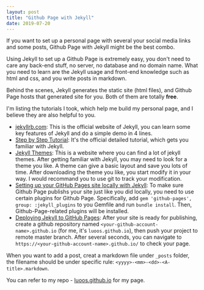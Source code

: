 ```yaml
---
layout: post
title: "Github Page with Jekyll"
date: 2019-07-20
---
```

If you want to set up a personal page with several your social media links and some posts, Github Page with Jekyll might be the best combo.

Using Jekyll to set up a Github Page is extremely easy, you don't need to care any back-end stuff, no server, no database and no domain name. What you need to learn are the Jekyll usage and front-end knowledge such as html and css, and you write posts in markdown.

Behind the scenes, Jekyll generates the static site (html files), and Github Page hosts that generated site for you. Both of them are totally **free**.

I'm listing the tutorials I took, which help me build my personal page, and I believe they are also helpful to you.

- [jekyllrb.com](https://jekyllrb.com/): This is the official website of Jekyll, you can learn some key features of Jekyll and do a simple demo in 4 lines.
- [Step by Step Tutorial](https://jekyllrb.com/docs/step-by-step/01-setup/): It's the official detailed tutorial, which gets you familiar with Jekyll.
- [Jekyll Themes](http://jekyllthemes.org/): This is a website where you can find a lot of jekyll themes. After getting familiar with Jekyll, you may need to look for a theme you like. A theme can give a basic layout and save you lots of time. After downloading the theme you like, you start modify it in your way. I would recommand you to use git to track your modification.
- [Setting up your GitHub Pages site locally with Jekyll](https://help.github.com/en/articles/setting-up-your-github-pages-site-locally-with-jekyll): To make sure Github Page publishs your site just like you did locally, you need to use certain plugins for Github Page. Specifically, add `gem 'github-pages', group: :jekyll_plugins` to you Gemfile and run `bundle install`. Then, Github-Page-related plugins will be installed.
- [Deploying Jekyll to GitHub Pages](https://jekyllrb.com/docs/github-pages/#deploying-jekyll-to-github-pages): After your site is ready for publishing, create a github repository named `<your-github-account-name>.github.io` (for me, it's `luoos.github.io`), then push your project to remote master branch. After several seconds, you can navigate to `https://<your-github-account-name>.github.io/` to check your page.

When you want to add a post, creat a markdown file under `_posts` folder, the filename should be under specific rule: `<yyyy>-<mm>-<dd>-<A-title>.markdown`.

You can refer to my repo - [luoos.github.io](https://github.com/luoos/luoos.github.io) for my page.